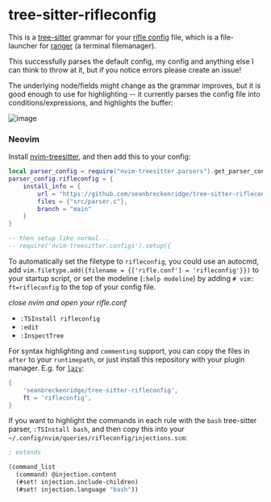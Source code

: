 # tree-sitter-rifleconfig

This is a [tree-sitter](https://tree-sitter.github.io/tree-sitter/) grammar for your [rifle config](https://github.com/ranger/ranger/blob/master/ranger/config/rifle.conf) file, which is a file-launcher for [ranger](https://github.com/ranger/ranger/) (a terminal filemanager).

This successfully parses the default config, my config and anything else I can think to throw at it, but if you notice errors please create an issue!

The underlying node/fields might change as the grammar improves, but it is good enough to use for highlighting -- it currently parses the config file into conditions/expressions, and highlights the buffer:

![image](https://github.com/seanbreckenridge/tree-sitter-rifleconfig/assets/7804791/739bde0c-1907-41cc-a6ec-7cc3abf96dea)

### Neovim

Install [nvim-treesitter](https://github.com/nvim-treesitter/nvim-treesitter), and then add this to your config:

```lua
local parser_config = require("nvim-treesitter.parsers").get_parser_configs()
parser_config.rifleconfig = {
    install_info = {
        url = "https://github.com/seanbreckenridge/tree-sitter-rifleconfig",
        files = {"src/parser.c"},
        branch = "main"
    }
}

-- then setup like normal...
-- require('nvim-treesitter.configs').setup({
```

To automatically set the filetype to `rifleconfig`, you could use an autocmd, add `vim.filetype.add({filename = {['rifle.conf'] = 'rifleconfig'}})` to your startup script, or set the modeline (`:help modeline`) by adding `# vim: ft=rifleconfig` to the top of your config file.

_close nvim and open your rifle.conf_

- `:TSInstall rifleconfig`
- `:edit`
- `:InspectTree`

For syntax highlighting and `commenting` support, you can copy the files in `after` to your `runtimepath`, or just install this repository with your plugin manager. E.g. for [`lazy`](https://github.com/folke/lazy.nvim):

```lua
{
    'seanbreckenridge/tree-sitter-rifleconfig',
    ft = 'rifleconfig',
}
```

If you want to highlight the commands in each rule with the `bash` tree-sitter parser, `:TSInstall bash`, and then copy this into your `~/.config/nvim/queries/rifleconfig/injections.scm`:

```lisp
; extends

(command_list
  (command) @injection.content
  (#set! injection.include-children)
  (#set! injection.language "bash"))
```
